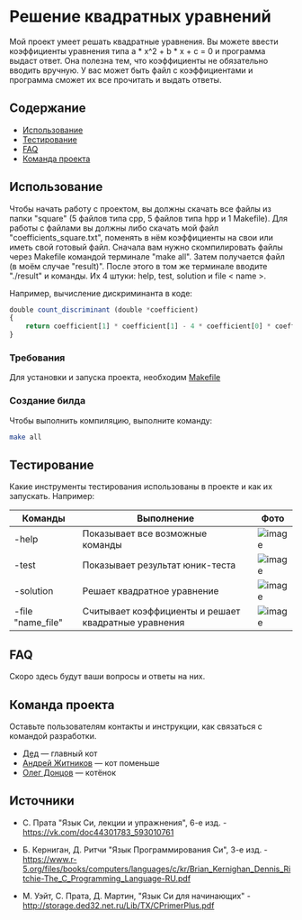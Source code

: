 # Решение квадратных уравнений
Мой проект умеет решать квадратные уравнения. Вы можете ввести коэффициенты уравнения типа a * x^2 + b * x + c  = 0 и программа выдаст ответ. Она полезна тем, что коэффициенты не обязательно вводить вручную. У вас может быть файл с коэффициентами и программа сможет их все прочитать и выдать ответы.

## Содержание
- [Использование](#использование)
- [Тестирование](#тестирование)
- [FAQ](#FAQ)
- [Команда проекта](#команда-проекта)


## Использование
Чтобы начать работу с проектом, вы должны скачать все файлы из папки "square" (5 файлов типа cpp, 5 файлов типа hpp и 1 Makefile). Для работы с файлами вы должны либо скачать мой файл "coefficients_square.txt", поменять в нём коэффициенты на свои или иметь свой готовый файл. Сначала вам нужно скомпилировать файлы через Makefile командой терминале  "make all". Затем получается файл (в моём случае "result)". После этого в том же терминале вводите "./result" и команды. Их 4 штуки: help, test, solution и file < name >. 


Например, вычисление дискриминанта в коде:
```typescript
double count_discriminant (double *coefficient) 
{
    return coefficient[1] * coefficient[1] - 4 * coefficient[0] * coefficient[2];
}
```

### Требования
Для установки и запуска проекта, необходим [Makefile](https://sourceforge.net/projects/makefilecreator/)


### Создание билда
Чтобы выполнить компиляцию, выполните команду: 
```sh
make all
```
## Тестирование
Какие инструменты тестирования использованы в проекте и как их запускать. Например:

|         Команды         |                     Выполнение                     |                                           Фото                                          |
|-------------------------|----------------------------------------------------|-----------------------------------------------------------------------------------------|
|          -help          |          Показывает все возможные команды          |![image](https://github.com/user-attachments/assets/164c919e-9bb3-487c-9b65-639531ec9bf6)|
|          -test          |          Показывает результат юник-теста           |![image](https://github.com/user-attachments/assets/28d19e39-d861-415a-be75-b8202ace610f)|
|        -solution        |            Решает квадратное уравнение             |![image](https://github.com/user-attachments/assets/a6aac7d4-ecb5-45f0-9953-88b12bc03dd5)|
|    -file "name_file"    |Считывает коэффициенты и решает квадратные уравнения|![image](https://github.com/user-attachments/assets/231d8996-68f0-4267-a611-9de59a11cd15)|


## FAQ 
Скоро здесь будут ваши вопросы и ответы на них.



## Команда проекта
Оставьте пользователям контакты и инструкции, как связаться с командой разработки.

- [Дед](https://t.me/ded32_ru) — главный кот
- [Андрей Житников](https://t.me/azhkov) — кот поменьше
- [Олег Донцов](https://t.me/olleeg06) — котёнок

## Источники
- С. Прата "Язык Си, лекции и упражнения", 6-е изд. - https://vk.com/doc44301783_593010761

- Б. Керниган, Д. Ритчи "Язык Программирования Си", 3-е изд. - https://www.r-5.org/files/books/computers/languages/c/kr/Brian_Kernighan_Dennis_Ritchie-The_C_Programming_Language-RU.pdf

- М. Уэйт, С. Прата, Д. Мартин, "Язык Си для начинающих" - http://storage.ded32.net.ru/Lib/TX/CPrimerPlus.pdf
